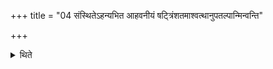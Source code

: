 +++
title = "04 संस्थितेऽहन्यभित आहवनीयं षट्त्रिंशतमाश्वत्थानुपतल्पान्मिन्वन्ति"

+++

<details><summary>थिते</summary>

4. After the day has stood completely established, they fix thirty-three benches of Aśvattha-wood to both the sides of the Āhavanīya. 
</details>

